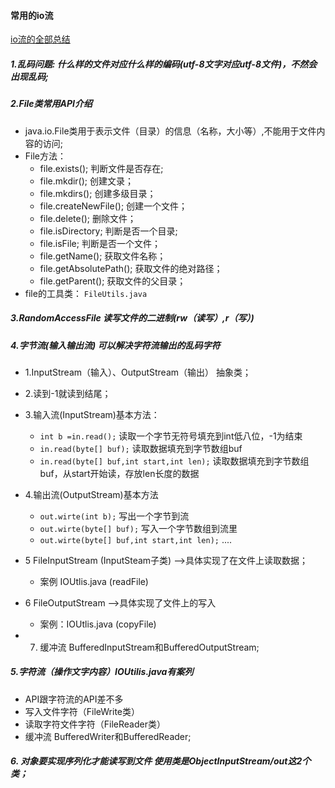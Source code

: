 #### 常用的io流

[io流的全部总结](http://www.cnblogs.com/xdp-gacl/p/3634409.html)

##### 1.乱码问题: 什么样的文件对应什么样的编码(utf-8文字对应utf-8文件)，不然会出现乱码;

##### 2.File类常用API介绍
  * java.io.File类用于表示文件（目录）的信息（名称，大小等）,不能用于文件内容的访问;
  * File方法：
    * file.exists(); 判断文件是否存在;
    * file.mkdir(); 创建文录；
    * file.mkdirs(); 创建多级目录；
    * file.createNewFile(); 创建一个文件；
    * file.delete(); 删除文件；
    * file.isDirectory; 判断是否一个目录;
    * file.isFile; 判断是否一个文件；
    * file.getName(); 获取文件名称；
    * file.getAbsolutePath(); 获取文件的绝对路径；
    * file.getParent(); 获取文件的父目录；
  * file的工具类： `FileUtils.java`
  
##### 3.RandomAccessFile 读写文件的二进制(rw（读写）,r（写）)

##### 4.字节流(输入输出流) 可以解决字符流输出的乱码字符
  * 1.InputStream（输入）、OutputStream（输出） 抽象类；
  * 2.读到-1就读到结尾；
  * 3.输入流(InputStream)基本方法：
      * `int b =in.read();` 读取一个字节无符号填充到int低八位，-1为结束
      * `in.read(byte[] buf);` 读取数据填充到字节数组buf
      * `in.read(byte[] buf,int start,int len);`  读取数据填充到字节数组buf，从start开始读，存放len长度的数据
  * 4.输出流(OutputStream)基本方法
      * `out.wirte(int b);` 写出一个字节到流
      * `out.wirte(byte[] buf);` 写入一个字节数组到流里
      * `out.wirte(byte[] buf,int start,int len);` ....
  
  * 5 FileInputStream (InputSteam子类) -->具体实现了在文件上读取数据；
      * 案例 IOUtlis.java (readFile)
      
  * 6 FileOutputStream -->具体实现了文件上的写入
      * 案例：IOUtlis.java (copyFile)
  
  * 7. 缓冲流 BufferedInputStream和BufferedOutputStream;

##### 5.字符流（操作文字内容）IOUtilis.java有案列
  * API跟字符流的API差不多
  * 写入文件字符（FileWrite类）
  * 读取字符文件字符（FileReader类）
  * 缓冲流 BufferedWriter和BufferedReader;
  
##### 6. 对象要实现序列化才能读写到文件 使用类是ObjectInputStream/out这2个类；



  

    
  


